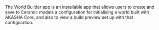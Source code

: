 The World Builder app is an installable app that allows users to create and save to Ceramic models a configuration for initialising a world built with AKASHA Core, and also to view a build preview set up with that configuration.